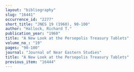```yaml
---
layout: "bibliography"
slug: "16441"
occurrence_id: "2277"
short_title: "JNES 19 (1960), 90-100"
author: "Hallock, Richard T."
publication_year: "1960"
title: "A New Look at the Persepolis Treasury Tablets"
volume_no_: "19"
pages: "90-100"
journal: "Journal of Near Eastern Studies"
title: "A New Look at the Persepolis Treasury Tablets"
previous_item: "16444"
---
```

